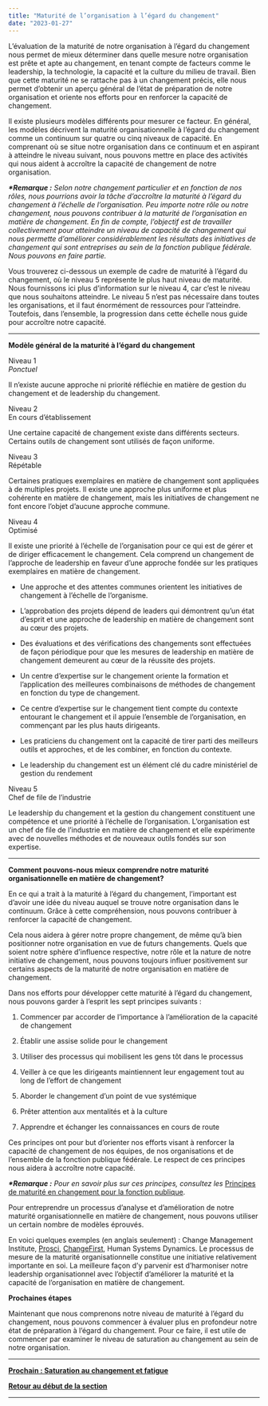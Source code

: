 ```yaml
---
title: "Maturité de l’organisation à l’égard du changement"
date: "2023-01-27"
---
```


L’évaluation de la maturité de notre organisation à l’égard du changement nous permet de mieux déterminer dans quelle mesure notre organisation est prête et apte au changement, en tenant compte de facteurs comme le leadership, la technologie, la capacité et la culture du milieu de travail. Bien que cette maturité ne se rattache pas à un changement précis, elle nous permet d’obtenir un aperçu général de l’état de préparation de notre organisation et oriente nos efforts pour en renforcer la capacité de changement.

Il existe plusieurs modèles différents pour mesurer ce facteur. En général, les modèles décrivent la maturité organisationnelle à l’égard du changement comme un continuum sur quatre ou cinq niveaux de capacité. En comprenant où se situe notre organisation dans ce continuum et en aspirant à atteindre le niveau suivant, nous pouvons mettre en place des activités qui nous aident à accroître la capacité de changement de notre organisation.

**_\*Remarque :_** _Selon notre changement particulier et en fonction de nos rôles, nous pourrions avoir la tâche d’accroître la maturité à l’égard du changement à l’échelle de l’organisation. Peu importe notre rôle ou notre changement, nous pouvons contribuer à la maturité de l’organisation en matière de changement. En fin de compte, l’objectif est de travailler collectivement pour atteindre un niveau de capacité de changement qui nous permette d’améliorer considérablement les résultats des initiatives de changement qui sont entreprises au sein de la fonction publique fédérale. Nous pouvons en faire partie._

Vous trouverez ci-dessous un exemple de cadre de maturité à l’égard du changement, où le niveau 5 représente le plus haut niveau de maturité. Nous fournissons ici plus d’information sur le niveau 4, car c’est le niveau que nous souhaitons atteindre. Le niveau 5 n’est pas nécessaire dans toutes les organisations, et il faut énormément de ressources pour l’atteindre. Toutefois, dans l’ensemble, la progression dans cette échelle nous guide pour accroître notre capacité.

* * *

****Modèle général de la maturité à l’égard du changement****

Niveau 1  
_Ponctuel_

Il n’existe aucune approche ni priorité réfléchie en matière de gestion du changement et de leadership du changement.

Niveau 2  
En cours d’établissement

Une certaine capacité de changement existe dans différents secteurs. Certains outils de changement sont utilisés de façon uniforme.

Niveau 3  
Répétable

Certaines pratiques exemplaires en matière de changement sont appliquées à de multiples projets. Il existe une approche plus uniforme et plus cohérente en matière de changement, mais les initiatives de changement ne font encore l’objet d’aucune approche commune.

Niveau 4  
Optimisé

Il existe une priorité à l’échelle de l’organisation pour ce qui est de gérer et de diriger efficacement le changement. Cela comprend un changement de l’approche de leadership en faveur d’une approche fondée sur les pratiques exemplaires en matière de changement.

- Une approche et des attentes communes orientent les initiatives de changement à l’échelle de l’organisme.

- L’approbation des projets dépend de leaders qui démontrent qu’un état d’esprit et une approche de leadership en matière de changement sont au cœur des projets.

- Des évaluations et des vérifications des changements sont effectuées de façon périodique pour que les mesures de leadership en matière de changement demeurent au cœur de la réussite des projets.

- Un centre d’expertise sur le changement oriente la formation et l’application des meilleures combinaisons de méthodes de changement en fonction du type de changement.

- Ce centre d’expertise sur le changement tient compte du contexte entourant le changement et il appuie l’ensemble de l’organisation, en commençant par les plus hauts dirigeants.

- Les praticiens du changement ont la capacité de tirer parti des meilleurs outils et approches, et de les combiner, en fonction du contexte.

- Le leadership du changement est un élément clé du cadre ministériel de gestion du rendement

Niveau 5  
Chef de file de l’industrie

Le leadership du changement et la gestion du changement constituent une compétence et une priorité à l’échelle de l’organisation. L’organisation est un chef de file de l’industrie en matière de changement et elle expérimente avec de nouvelles méthodes et de nouveaux outils fondés sur son expertise.

* * *

**Comment pouvons-nous mieux comprendre notre maturité organisationnelle en matière de changement?**

En ce qui a trait à la maturité à l’égard du changement, l’important est d’avoir une idée du niveau auquel se trouve notre organisation dans le continuum. Grâce à cette compréhension, nous pouvons contribuer à renforcer la capacité de changement.

Cela nous aidera à gérer notre propre changement, de même qu’à bien positionner notre organisation en vue de futurs changements. Quels que soient notre sphère d’influence respective, notre rôle et la nature de notre initiative de changement, nous pouvons toujours influer positivement sur certains aspects de la maturité de notre organisation en matière de changement.

Dans nos efforts pour développer cette maturité à l’égard du changement, nous pouvons garder à l’esprit les sept principes suivants :

1. Commencer par accorder de l’importance à l’amélioration de la capacité de changement

3. Établir une assise solide pour le changement

5. Utiliser des processus qui mobilisent les gens tôt dans le processus

7. Veiller à ce que les dirigeants maintiennent leur engagement tout au long de l’effort de changement

9. Aborder le changement d’un point de vue systémique

11. Prêter attention aux mentalités et à la culture

13. Apprendre et échanger les connaissances en cours de route

Ces principes ont pour but d’orienter nos efforts visant à renforcer la capacité de changement de nos équipes, de nos organisations et de l’ensemble de la fonction publique fédérale. Le respect de ces principes nous aidera à accroître notre capacité.

**_\*Remarque :_** _Pour en savoir plus sur ces principes, consultez les_ [Principes de maturité en changement pour la fonction publique](https://articles.alpha.canada.ca/uploads/sites/46/2023/03/PRINCIPES-DE-MATURITE-EN-CHANGEMENT-POUR-LA-FONCTION-PUBLIQUE.pdf).

Pour entreprendre un processus d’analyse et d’amélioration de notre maturité organisationnelle en matière de changement, nous pouvons utiliser un certain nombre de modèles éprouvés.

En voici quelques exemples (en anglais seulement) : Change Management Institute, [Prosci](https://www.prosci.com/resources/articles/change-management-maturity-model), [ChangeFirst](https://blog.changefirst.com/change-maturity-effectively-baselining-your-enterprise-change-management-strategy), Human Systems Dynamics. Le processus de mesure de la maturité organisationnelle constitue une initiative relativement importante en soi. La meilleure façon d’y parvenir est d’harmoniser notre leadership organisationnel avec l’objectif d’améliorer la maturité et la capacité de l’organisation en matière de changement.

**Prochaines étapes**

Maintenant que nous comprenons notre niveau de maturité à l’égard du changement, nous pouvons commencer à évaluer plus en profondeur notre état de préparation à l’égard du changement. Pour ce faire, il est utile de commencer par examiner le niveau de saturation au changement au sein de notre organisation.

* * *

[****Prochain : Saturation au changement et fatigue****](/saturation-au-changement-et-fatigue/)

[**Retour au début de la section**](/capacite-etat-de-preparation-et-incidence/)

* * *
